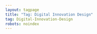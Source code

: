 ```yaml
---
layout: tagpage
title: "Tag: Digital Innovation Design"
tag: Digital-Innovation-Design
robots: noindex
---
```

